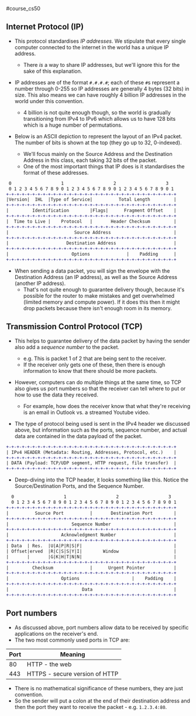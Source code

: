 #course_cs50 
## Internet Protocol (IP)

- This protocol standardises *IP addresses*. We stipulate that every single computer connected to the internet in the world has a unique IP address.
    - There *is* a way to share IP addresses, but we'll ignore this for the sake of this explanation.

- IP addresses are of the format `#.#.#.#`; each of these `#`s represent a number through 0-255 so IP addresses are generally 4 bytes (32 bits) in size. This also means we can have roughly 4 billion IP addresses in the world under this convention.
    - 4 billion is not quite enough though, so the world is gradually transitioning from IPv4 to IPv6 which allows us to have 128 bits which is a huge number of permutations.

- Below is an ASCII depiction to represent the layout of an IPv4 packet. The number of bits is shown at the top (they go up to 32, 0-indexed).
    - We'll focus mainly on the Source Address and the Destination Address in this class, each taking 32 bits of the packet.
    - One of the most important things that IP does is it standardises the format of these addresses.

```diff
 0                   1                   2                   3  
 0 1 2 3 4 5 6 7 8 9 0 1 2 3 4 5 6 7 8 9 0 1 2 3 4 5 6 7 8 9 0 1  
+-+-+-+-+-+-+-+-+-+-+-+-+-+-+-+-+-+-+-+-+-+-+-+-+-+-+-+-+-+-+-+-+  
|Version|  IHL  |Type of Service|          Total Length         |  
+-+-+-+-+-+-+-+-+-+-+-+-+-+-+-+-+-+-+-+-+-+-+-+-+-+-+-+-+-+-+-+-+  
|         Identification        |Flags|      Fragment Offset    |  
+-+-+-+-+-+-+-+-+-+-+-+-+-+-+-+-+-+-+-+-+-+-+-+-+-+-+-+-+-+-+-+-+  
|  Time to Live |    Protocol   |       Header Checksum         |  
+-+-+-+-+-+-+-+-+-+-+-+-+-+-+-+-+-+-+-+-+-+-+-+-+-+-+-+-+-+-+-+-+  
|                         Source Address                        |  
+-+-+-+-+-+-+-+-+-+-+-+-+-+-+-+-+-+-+-+-+-+-+-+-+-+-+-+-+-+-+-+-+  
|                      Destination Address                      |  
+-+-+-+-+-+-+-+-+-+-+-+-+-+-+-+-+-+-+-+-+-+-+-+-+-+-+-+-+-+-+-+-+  
|                        Options              |    Padding      |  
+-+-+-+-+-+-+-+-+-+-+-+-+-+-+-+-+-+-+-+-+-+-+-+-+-+-+-+-+-+-+-+-+  
```

- When sending a data packet, you will sign the envelope with the Destination Address (an IP address), as well as the Source Address (another IP address).
    - That's not quite enough to guarantee delivery though, because it's possible for the router to make mistakes and get overwhelmed (limited memory and compute power). If it does this then it might drop packets because there isn't enough room in its memory.

## Transmission Control Protocol (TCP)

- This helps to guarantee delivery of the data packet by having the sender also add a *sequence number* to the packet.
    - e.g. This is packet 1 of 2 that are being sent to the receiver.
    - If the receiver only gets one of these, then there is enough information to know that there should be more packets.

- However, computers can do multiple things at the same time, so TCP also gives us port numbers so that the receiver can tell where to put or how to use the data they received.
    - For example, how does the receiver know that what they're receiving is an email in Outlook vs. a streamed Youtube video.

- The type of protocol being used is sent in the IPv4 header we discussed above, but information such as the ports, sequence number, and actual data are contained in the data payload of the packet.

```diff
+-+-+-+-+-+-+-+-+-+-+-+-+-+-+-+-+-+-+-+-+-+-+-+-+-+-+-+-+-+-+-+-+
| IPv4 HEADER (Metadata: Routing, Addresses, Protocol, etc.)    |
+-+-+-+-+-+-+-+-+-+-+-+-+-+-+-+-+-+-+-+-+-+-+-+-+-+-+-+-+-+-+-+-+
| DATA (Payload: TCP/UDP segment, HTTP request, file transfer)  |
+-+-+-+-+-+-+-+-+-+-+-+-+-+-+-+-+-+-+-+-+-+-+-+-+-+-+-+-+-+-+-+-+
```

- Deep-diving into the TCP header, it looks something like this. Notice the Source/Destination Ports, and the Sequence Number.

```diff
  0                   1                   2                   3  
  0 1 2 3 4 5 6 7 8 9 0 1 2 3 4 5 6 7 8 9 0 1 2 3 4 5 6 7 8 9 0 1  
+-+-+-+-+-+-+-+-+-+-+-+-+-+-+-+-+-+-+-+-+-+-+-+-+-+-+-+-+-+-+-+-+  
|          Source Port          |       Destination Port        |  
+-+-+-+-+-+-+-+-+-+-+-+-+-+-+-+-+-+-+-+-+-+-+-+-+-+-+-+-+-+-+-+-+  
|                        Sequence Number                        |  
+-+-+-+-+-+-+-+-+-+-+-+-+-+-+-+-+-+-+-+-+-+-+-+-+-+-+-+-+-+-+-+-+  
|                    Acknowledgment Number                      |  
+-+-+-+-+-+-+-+-+-+-+-+-+-+-+-+-+-+-+-+-+-+-+-+-+-+-+-+-+-+-+-+-+  
| Data  | Res.  |U|A|P|R|S|F|                                   |  
| Offset|erved  |R|C|S|S|Y|I|        Window                     |  
|       |       |G|K|H|T|N|N|                                   |  
+-+-+-+-+-+-+-+-+-+-+-+-+-+-+-+-+-+-+-+-+-+-+-+-+-+-+-+-+-+-+-+-+  
|         Checksum              |      Urgent Pointer           |  
+-+-+-+-+-+-+-+-+-+-+-+-+-+-+-+-+-+-+-+-+-+-+-+-+-+-+-+-+-+-+-+-+  
|                    Options                    |    Padding    |  
+-+-+-+-+-+-+-+-+-+-+-+-+-+-+-+-+-+-+-+-+-+-+-+-+-+-+-+-+-+-+-+-+  
|                            Data                               |  
+-+-+-+-+-+-+-+-+-+-+-+-+-+-+-+-+-+-+-+-+-+-+-+-+-+-+-+-+-+-+-+-+  
```

## Port numbers

- As discussed above, port numbers allow data to be received by specific applications on the receiver's end.
- The two most commonly used ports in TCP are:

| Port | Meaning                        |
| ---- | ------------------------------ |
| 80   | HTTP - the web                 |
| 443  | HTTPS - secure version of HTTP |
- There is no mathematical significance of these numbers, they are just convention.
- So the sender will put a colon at the end of their destination address and then the port they want to receive the packet - e.g. `1.2.3.4:80`.
